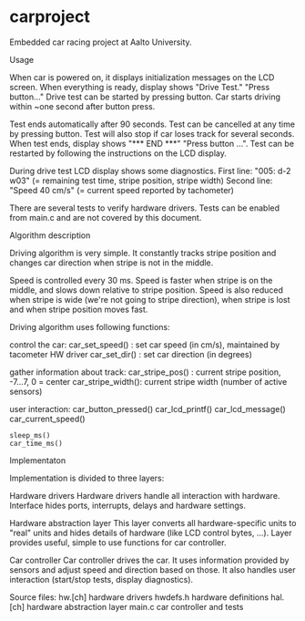 # carproject
Embedded car racing project at Aalto University.

Usage

  When car is powered on, it displays initialization messages on the LCD screen.
  When everything is ready, display shows "Drive Test." "Press button..."
  Drive test can be started by pressing button. Car starts driving
  within ~one second after button press. 

  Test ends automatically after 90 seconds. Test can be cancelled at any
  time by pressing button. Test will also stop if car loses track for
  several seconds.
  When test ends, display shows "*** END ***" "Press button ...".
  Test can be restarted by following the instructions on the LCD display.

  During drive test LCD display shows some diagnostics.
  First line:  "005: d-2 w03"    (= remaining test time, stripe position, stripe width)
  Second line: "Speed 40 cm/s"   (= current speed reported by tachometer)

  There are several tests to verify hardware drivers. Tests can be enabled from main.c 
  and are not covered by this document.


Algorithm description

  Driving algorithm is very simple. It constantly tracks stripe position and
  changes car direction when stripe is not in the middle.

  Speed is controlled every 30 ms. Speed is faster when stripe is on the middle,
  and slows down relative to stripe position.
  Speed is also reduced when stripe is wide (we're not going to stripe direction),
  when stripe is lost and when stripe position moves fast.

  Driving algorithm uses following functions:

  control the car:
    car_set_speed()  : set car speed (in cm/s), maintained by tacometer HW driver
    car_set_dir()    : set car direction (in degrees)

  gather information about track:
    car_stripe_pos()  : current stripe position, -7...7, 0 = center
    car_stripe_width(): current stripe width (number of active sensors)

  user interaction:
    car_button_pressed()
    car_lcd_printf()
    car_lcd_message()
    car_current_speed()

    sleep_ms()
    car_time_ms()


Implementaton

Implementation is divided to three layers:

  Hardware drivers
    Hardware drivers handle all interaction with hardware.
    Interface hides ports, interrupts, delays and hardware settings.

  Hardware abstraction layer
    This layer converts all hardware-specific units to "real" units
    and hides details of hardware (like LCD control bytes, ...).
    Layer provides useful, simple to use functions for car controller.

  Car controller
    Car controller drives the car. It uses information provided by
    sensors and adjust speed and direction based on those.
    It also handles user interaction (start/stop tests, display diagnostics).

Source files:
  hw.[ch]   hardware drivers
  hwdefs.h  hardware definitions
  hal.[ch]  hardware abstraction layer
  main.c    car controller and tests
